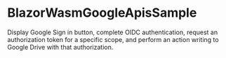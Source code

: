 # BlazorWasmGoogleApisSample
Display Google Sign in button, complete OIDC authentication, request an authorization token for a specific scope, and perform an action writing to Google Drive with that authorization.

